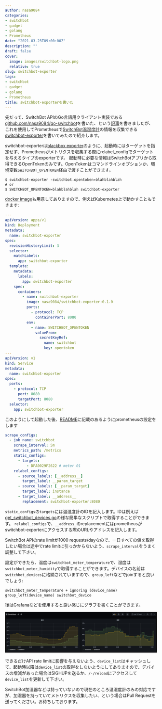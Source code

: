 ```yaml
---
author: nasa9084
categories:
- switchbot
- gadget
- golang
- Prometheus
date: "2021-03-23T09:00:00Z"
description: ""
draft: false
cover:
  image: images/switchbot-logo.png
  relative: true
slug: switchbot-exporter
tags:
- switchbot
- gadget
- golang
- Prometheus
title: switchbot-exporterを書いた
---
```



先だって、SwitchBot APIのGo言語用クライアント実装である[github.com/nasa9084/go-switchbot](https://github.com/nasa9084/go-switchbot)を書いた、という[記事](/go-switchbot/)を書きましたが、これを使用してPrometheusで[SwitchBot温湿度計](https://www.switchbot.jp/meter)の情報を収集できる[switchbot-exporter](https://github.com/nasa9084/switchbot-exporter)を書いてみたので紹介します。

switchbot-exporterは[blackbox exporter](https://github.com/prometheus/blackbox_exporter)のように、起動時にはターゲットを指定せず、Prometheusがメトリクスを収集する際にrelabel_configでターゲットを与えるタイプのexporterです。
起動時に必要な情報はSwitchBotアプリから取得できるOpenTokenのみです。OpenTokenはコマンドラインオプションか、環境変数`SWITCHBOT_OPENTOKEN`経由で渡すことができます。

``` shell
$ switchbot-exporter -switchbot.opentoken=blahblahblah
# or
$ SWITCHBOT_OPENTOKEN=blahblahblah switchbot-exporter
```

[docker image](https://hub.docker.com/r/nasa9084/switchbot-exporter)も用意してありますので、例えばKubernetes上で動かすこともできます:

``` yaml
---
apiVersion: apps/v1
kind: Deployment
metadata:
  name: switchbot-exporter
spec:
  revisionHistoryLimit: 3
  selector:
    matchLabels:
      app: switchbot-exporter
  template:
    metadata:
      labels:
        app: switchbot-exporter
    spec:
      containers:
        - name: switchbot-exporter
          image: nasa9084/switchbot-exporter:0.1.0
          ports:
            - protocol: TCP
              containerPort: 8080
          env:
            - name: SWITCHBOT_OPENTOKEN
              valueFrom:
                secretKeyRef:
                  name: switchbot
                  key: opentoken
---
apiVersion: v1
kind: Service
metadata:
  name: switchbot-exporter
spec:
  ports:
    - protocol: TCP
      port: 8080
      targetPort: 8080
  selector:
    app: switchbot-exporter
```

このようにして起動した後、[README](https://github.com/nasa9084/switchbot-exporter/blob/master/README.md)に記載のあるようにprometheusの設定をします

``` yaml
scrape_configs:
  - job_name: switchbot
    scrape_interval: 5m
    metrics_path: /metrics
    static_configs:
      - targets:
          - DFA0029F2622 # meter 01
    relabel_configs:
      - source_labels: [__address__]
        target_label: __param_target
      - source_labels: [__param_target]
        target_label: instance
      - target_label: __address__
        replacement: switchbot-exporter:8080
```

`static_configs`の`targets`には温湿度計のIDを記入します。IDは例えば[get_switchbot_devices.go](https://gist.github.com/nasa9084/2be5e22485ff2ad91fdb3e5a0f2a01b4)の様な簡単なスクリプトで取得することができます。
`relabel_configs`で、`__address_`のreplacementにはprometheusがswitchbot-exporterにアクセスする際のURLやアドレスを記入します。

SwitchBot APIのrate limitが1000 requests/dayなので、一日すべての値を取得したい場合は途中でrate limitに引っかからないよう、`scrape_interval`をうまく調整して下さい。

設定ができたら、温度は`switchbot_meter_temperature`で、湿度は`switchbot_meter_humidity`で取得することができます。デバイスの名前は`switchbot_devices`に格納されていますので、`group_left`などでjoinすると良いでしょう:

```
switchbot_meter_temperature + ignoring (device_name) group_left(device_name) switchbot_device
```

後はGrafanaなどを使用すると良い感じにグラフを書くことができます。

![](images/----------2021-03-23-14.22.05.png)

できるだけAPI rate limitに影響を与えないよう、`device_list`はキャッシュして、起動時以降は`device_list`の取得をしないようにしてありますので、デバイスの増減があった場合はSIGHUPを送るか、`/-/reload`にアクセスして`device_list`を更新して下さい。

SwitchBot加湿器などは持っていないので現在のところ温湿度計のみの対応ですが、加湿器を持っていてメトリクスを収集したい、という場合はPull Requestを送ってください。お待ちしております。




